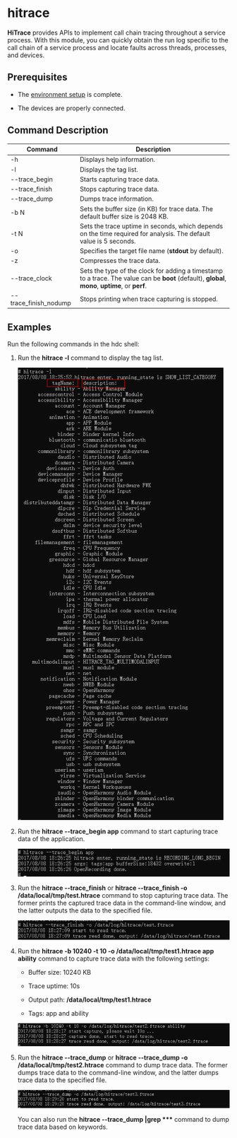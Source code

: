 # hitrace

**HiTrace** provides APIs to implement call chain tracing throughout a service process. With this module, you can quickly obtain the run log specific to the call chain of a service process and locate faults across threads, processes, and devices.

## Prerequisites

- The [environment setup](hdc.md#environment-setup) is complete.

- The devices are properly connected.

## Command Description

| Command| Description|
| -------- | -------- |
| -h  | Displays help information.|
| -l | Displays the tag list.|
| --trace_begin | Starts capturing trace data.|
| --trace_finish | Stops capturing trace data.|
| --trace_dump | Dumps trace information.|
| -b N | Sets the buffer size (in KB) for trace data. The default buffer size is 2048 KB.|
| -t N | Sets the trace uptime in seconds, which depends on the time required for analysis. The default value is 5 seconds.|
| -o | Specifies the target file name (**stdout** by default).|
| -z | Compresses the trace data.|
| --trace_clock | Sets the type of the clock for adding a timestamp to a trace. The value can be **boot** (default), **global**, **mono**, **uptime**, or **perf**.|
| --trace_finish_nodump | Stops printing when trace capturing is stopped.|

## Examples

Run the following commands in the hdc shell:

1. Run the **hitrace -l** command to display the tag list.

   ![](figures/hitrace-l.png)

2. Run the **hitrace --trace_begin app** command to start capturing trace data of the application. 

   ![](figures/hitrace-begin-app.png)

3. Run the **hitrace --trace_finish** or **hitrace --trace_finish -o /data/local/tmp/test.htrace** command to stop capturing trace data. The former prints the captured trace data in the command-line window, and the latter outputs the data to the specified file.

   ![](figures/hitrace-finish.png)

4. Run the **hitrace -b 10240 -t 10 -o /data/local/tmp/test1.htrace app ability** command to capture trace data with the following settings:

   - Buffer size: 10240 KB

   - Trace uptime: 10s

   - Output path: **/data/local/tmp/test1.htrace**

   - Tags: app and ability

   ![](figures/hitrace-b.png)

5. Run the **hitrace --trace_dump** or **hitrace --trace_dump -o /data/local/tmp/test2.htrace** command to dump trace data. The former dumps trace data to the command-line window, and the latter dumps trace data to the specified file.

   ![](figures/hitrace-dump.png)

   You can also run the **hitrace --trace_dump |grep \*\*\*** command to dump trace data based on keywords.

